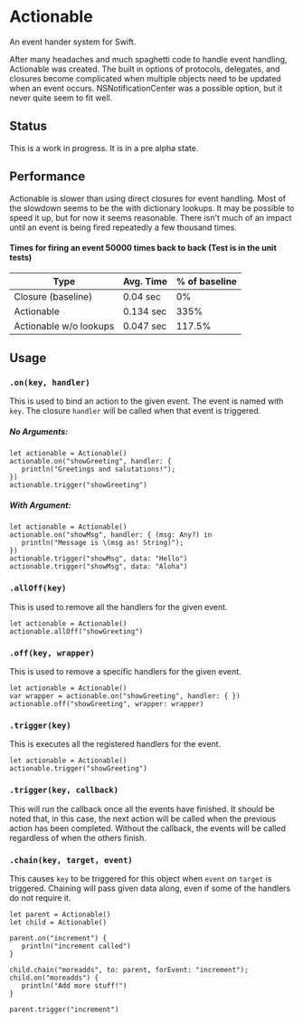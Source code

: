 # Actionable
An event hander system for Swift.

After many headaches and much spaghetti code to handle event handling, Actionable was created. The built in options of protocols, delegates, and closures become complicated when multiple objects need to be updated when an event occurs. NSNotificationCenter was a possible option, but it never quite seem to fit well.



## Status

This is a work in progress. It is in a pre alpha state.



## Performance
Actionable is slower than using direct closures for event handling. Most of the slowdown seems to be the with dictionary lookups. It may be possible to speed it up, but for now it seems reasonable. There isn't much of an impact until an event is being fired repeatedly a few thousand times.  

#### Times for firing an event 50000 times back to back (Test is in the unit tests)
| Type                   | Avg. Time | % of baseline |
|------------------------|-----------|---------------|
| Closure (baseline)     | 0.04 sec  | 0%            |
| Actionable             | 0.134 sec | 335%          |
| Actionable w/o lookups | 0.047 sec | 117.5%        |



## Usage

### `.on(key, handler)`

This is used to bind an action to the given event. The event is named with `key`. The closure `handler` will be called when that event is triggered.

##### No Arguments:
```
let actionable = Actionable()
actionable.on("showGreeting", handler: {
   println("Greetings and salutations!");
})
actionable.trigger("showGreeting")
```

##### With Argument:
```
let actionable = Actionable()
actionable.on("showMsg", handler: { (msg: Any?) in
   println("Message is \(msg as! String)");
})
actionable.trigger("showMsg", data: "Hello")
actionable.trigger("showMsg", data: "Aloha")
```

### `.allOff(key)`

This is used to remove all the handlers for the given event.

```
let actionable = Actionable()
actionable.allOff("showGreeting")
```

### `.off(key, wrapper)`

This is used to remove a specific handlers for the given event.

```
let actionable = Actionable()
var wrapper = actionable.on("showGreeting", handler: { })
actionable.off("showGreeting", wrapper: wrapper)
```

### `.trigger(key)`

This is executes all the registered handlers for the event.

```
let actionable = Actionable()
actionable.trigger("showGreeting")
```

### `.trigger(key, callback)`

This will run the callback once all the events have finished. It should be noted that, in this case, the next action will be called when the previous action has been completed. Without the callback, the events will be called regardless of when the others finish.

### `.chain(key, target, event)`

This causes `key` to be triggered for this object when `event` on `target` is triggered. Chaining will pass given data along, even if some of the handlers do not require it.

```
let parent = Actionable()
let child = Actionable()

parent.on("increment") {
   println("increment called")
}

child.chain("moreadds", to: parent, forEvent: "increment");
child.on("moreadds") {
   println("Add more stuff!")
}

parent.trigger("increment")
```
